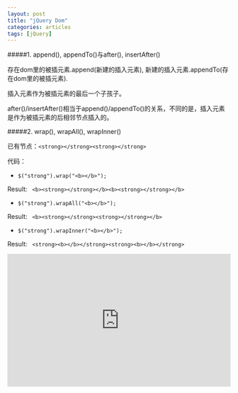 ```yaml
---
layout: post
title: "jQuery Dom"
categories: articles
tags: [jQuery]
---
```

#####1. append(), appendTo()与after(), insertAfter()

存在dom里的被插元素.append(新建的插入元素), 新建的插入元素.appendTo(存在dom里的被插元素).

插入元素作为被插元素的最后一个子孩子。

after()/insertAfter()相当于append()/appendTo()的关系，不同的是，插入元素是作为被插元素的后相邻节点插入的。

#####2. wrap(), wrapAll(), wrapInner()

已有节点：`<strong></strong><strong></strong>`

代码：

+  `$("strong").wrap("<b></b>");`

Result: ` <b><strong></strong></b><b><strong></strong></b>`

+ `$("strong").wrapAll("<b></b>");`

Result: ` <b><strong></strong><strong></strong></b>`

+ `$("strong").wrapInner("<b></b>");`

Result: ` <strong><b></b></strong><strong><b></b></strong>`

<iframe width="100%" height="300" src="http://jsfiddle.net/fj73q6cj/1/embedded/" allowfullscreen="allowfullscreen" frameborder="0"></iframe>